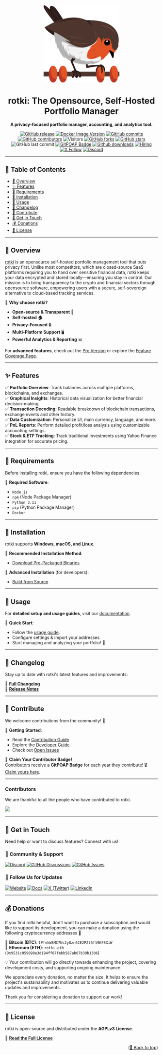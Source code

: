 <div id="top"></div>

<p align="center">
  <img src="https://raw.githubusercontent.com/rotki/rotki/develop/frontend/app/public/assets/images/rotkehlchen_no_text.png" alt="rotki Logo" width="250">
</p>

<h1 align="center">rotki: The Opensource, Self-Hosted Portfolio Manager</h1>

<p align="center">
  <strong>A privacy-focused portfolio manager, accounting, and analytics tool.</strong>
</p>

<div align="center">

[![GitHub release](https://img.shields.io/github/release/rotki/rotki.svg)](https://GitHub.com/rotki/rotki/releases/)
[![Docker Image Version](https://img.shields.io/docker/v/rotki/rotki/latest?label=Docker)](https://hub.docker.com/r/rotki/rotki)
[![GitHub commits](https://img.shields.io/github/commits-since/rotki/rotki/latest.svg)](https://GitHub.com/rotki/rotki/commit/)
[![GitHub contributors](https://img.shields.io/github/contributors/rotki/rotki.svg?style=flat)](https://github.com/rotki/rotki/graphs/contributors)
![Visitors](https://api.visitorbadge.io/api/visitors?path=rotki%2Frotki%20&countColor=%23263759&style=flat)
[![GitHub forks](https://img.shields.io/github/forks/rotki/rotki)](https://github.com/rotki/rotki/forks)
[![GitHub stars](https://img.shields.io/github/stars/rotki/rotki)](https://github.com/rotki/rotki/stargazers)
![GitHub last commit](https://img.shields.io/github/last-commit/rotki/rotki)
[![GitPOAP Badge](https://public-api.gitpoap.io/v1/repo/rotki/rotki/badge)](https://www.gitpoap.io/gh/rotki/rotki)
[![Github downloads](https://img.shields.io/github/downloads/rotki/rotki/total.svg)](https://GitHub.com/rotki/rotki/releases/)
[![Hiring](https://img.shields.io/badge/Hiring-Open-brightgreen)](https://rotki.com/jobs/)
[![X Follow](https://img.shields.io/twitter/follow/rotkiapp)](https://twitter.com/rotkiapp)
[![Discord](https://img.shields.io/discord/657906918408585217.svg?label=&logo=discord&logoColor=ffffff&color=7389D8&labelColor=6A7EC2)](https://discord.rotki.com/)

</div>

---

## 📌 **Table of Contents**
- [📖 Overview](#overview)
- [✨ Features](#features)
- [🔧 Requirements](#requirements)
- [🚀 Installation](#installation)
- [📘 Usage](#usage)
- [📜 Changelog](#changelog)
- [🤝 Contribute](#contribute)
- [📢 Get in Touch](#get-in-touch)
- [💰 Donations](#donations)
- [📄 License](#license)

---

<div id="overview"></div>

## 📖 **Overview**
[rotki](https://rotki.com/) is an opensource self-hosted portfolio management tool that puts privacy first. Unlike most competitors, which are closed-source SaaS platforms requiring you to hand over sensitive financial data, rotki keeps your data encrypted and stored locally—ensuring you stay in control. Our mission is to bring transparency to the crypto and financial sectors through opensource software, empowering users with a secure, self-sovereign alternative to cloud-based tracking services.

🔹 **Why choose rotki?**
- **Open-source & Transparent** 📖  
- **Self-hosted** 🏠  
- **Privacy-Focused** 🔒  
- **Multi-Platform Support** 🖥  
- **Powerful Analytics & Reporting** 📊  

For **advanced features**, check out the [Pro Version](https://rotki.com/products/) or explore the [Feature Coverage Page](https://rotki.com/products/details).

---

<div id="features"></div>

## ✨ **Features**
✅ **Portfolio Overview**: Track balances across multiple platforms, blockchains, and exchanges.  
✅ **Graphical Insights**: Historical data visualization for better financial decision-making.  
✅ **Transaction Decoding**: Readable breakdown of blockchain transactions, exchange events and other history.  
✅ **Data Customization**: Personalize UI, main currency, language, and more.  
✅ **PnL Reports**: Perform detailed profit/loss analysis using customizable accounting settings.  
✅ **Stock & ETF Tracking**: Track traditional investments using Yahoo Finance integration for accurate pricing.

---

<div id="requirements"></div>

## 🔧 **Requirements**
Before installing rotki, ensure you have the following dependencies:

📌 **Required Software**:
- `Node.js`
- `npm` (Node Package Manager)
- `Python 3.11`
- `pip` (Python Package Manager)
- `Docker`

---

<div id="installation"></div>

## 🚀 **Installation**
rotki supports **Windows, macOS, and Linux**.

📌 **Recommended Installation Method**:
- [Download Pre-Packaged Binaries](https://docs.rotki.com/requirement-and-installation/packaged-binaries.html)

📌 **Advanced Installation** (for developers):
- [Build from Source](https://docs.rotki.com/requirement-and-installation/build-from-source.html)

---

<div id="usage"></div>

## 📘 **Usage**
For **detailed setup and usage guides**, visit our [documentation](https://docs.rotki.com/).

📌 **Quick Start**:
- Follow the [usage guide](https://docs.rotki.com/usage-guides/).
- Configure settings & import your addresses.
- Start managing and analyzing your portfolio! 🚀

---

<div id="changelog"></div>

## 📜 **Changelog**
Stay up to date with rotki's latest features and improvements:

📌 **[Full Changelog](https://rotki.readthedocs.io/en/latest/changelog.html)**  
📌 **[Release Notes](https://github.com/rotki/rotki/releases)**  

---

<div id="contribute"></div>

## 🤝 **Contribute**
We welcome contributions from the community! 🎉

🔹 **Getting Started**:
- Read the [Contribution Guide](CONTRIBUTING.md)
- Explore the [Developer Guide](https://docs.rotki.com/contribution-guides/)
- Check out [Open Issues](https://github.com/rotki/rotki/issues)

📌 **Claim Your Contributor Badge!**  
Contributors receive a **GitPOAP Badge** for each year they contribute! 🎖 [Claim yours here](https://www.gitpoap.io/rp/62).

---

### Contributors

We are thankful to all the people who have contributed to rotki.

<a href="https://github.com/rotki/rotki/graphs/contributors">
  <img src="https://contrib.rocks/image?repo=rotki/rotki&max=999&anon=1&columns=12" />
</a>

---

<div id="get-in-touch"></div>

## 📢 **Get in Touch**
Need help or want to discuss features? Connect with us!

### 💬 **Community & Support**
[![Discord](https://img.shields.io/badge/Join%20our%20Discord-5865F2?logo=discord&logoColor=white&style=for-the-badge)](https://discord.rotki.com)
[![GitHub Discussions](https://img.shields.io/badge/GitHub%20Discussions-181717?logo=github&logoColor=white&style=for-the-badge)](https://github.com/rotki/rotki/discussions)
[![GitHub Issues](https://img.shields.io/badge/Report%20an%20Issue-F05032?logo=github&logoColor=white&style=for-the-badge)](https://github.com/rotki/rotki/issues)  

### 📌 **Follow Us for Updates**
[![Website](https://img.shields.io/badge/Visit%20rotki-1E90FF?logoColor=white&style=for-the-badge)](https://rotki.com)
[![Docs](https://img.shields.io/badge/Read%20the%20Docs-FF4500?logo=read-the-docs&logoColor=white&style=for-the-badge)](https://docs.rotki.com/)
[![X (Twitter)](https://img.shields.io/badge/Follow%20on%20X-000000?logo=x&logoColor=white&style=for-the-badge)](https://twitter.com/rotkiapp)
[![LinkedIn](https://img.shields.io/badge/Connect%20on%20LinkedIn-0077B5?logo=linkedin&logoColor=white&style=for-the-badge)](https://www.linkedin.com/company/rotki)  

---

<div id="donations"></div>

## 💰 **Donations**
If you find rotki helpful, don't want to purchase a subscription and would like to support its development, you can make a donation using the following cryptocurrency addresses 🚀

📌 **Bitcoin (BTC)**: `1PfvkW8MC7Ns2y8zn6CE2P2t5f19KF8XiW`  
📌 **Ethereum (ETH)**: `rotki.eth` (`0x9531c059098e3d194ff87febb587ab07b30b1306`)  

💡 Your contribution will go directly towards enhancing the project, covering development costs, and supporting ongoing maintenance.

We appreciate every donation, no matter the size. It helps to ensure the project's sustainability and motivates us to continue delivering valuable updates and improvements.

Thank you for considering a donation to support our work!

---

<div id="license"></div>

## 📄 **License**
rotki is open-source and distributed under the **AGPLv3 License**.

📜 **[Read the Full License](https://github.com/rotki/rotki/blob/develop/LICENSE.md)**

<p align="right">(<a href="#top">🔼 Back to top</a>)</p>

